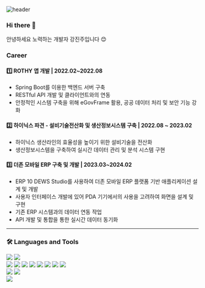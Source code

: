 ![header](https://capsule-render.vercel.app/api?type=waving&color=timeGradient&text=Welcome%20to%20Jinju's%20GitHub!&animation=twinkling&fontSize=35&fontAlignY=40&height=250)

### Hi there :raising_hand:
안녕하세요 노력하는 개발자 강진주입니다 :blush:

### **Career**
#### 1️⃣ ROTHY 앱 개발 | 2022.02~2022.08 
- Spring Boot를 이용한 백엔드 서버 구축<br/>
- RESTful API 개발 및 클라이언트와의 연동<br/>
- 안정적인 시스템 구축을 위해 eGovFrame 활용, 공공 데이터 처리 및 보안 기능 강화<br/>


#### 2️⃣ 하이닉스 파견 - 설비기술전산화 및 생산정보시스템 구축 | 2022.08 ~ 2023.02
- 하이닉스 생산라인의 효율성을 높이기 위한 설비기술을 전산화
- 생산정보시스템을 구축하여 실시간 데이터 관리 및 분석 시스템 구현


#### 3️⃣ 더존 모바일 ERP 구축 및 개발 | 2023.03~2024.02
- ERP 10 DEWS Studio를 사용하여 더존 모바일 ERP 플랫폼 기반 애플리케이션 설계 및 개발
- 사용자 인터페이스 개발에 있어 PDA 기기에서의 사용을 고려하여 화면을 설계 및 구현
- 기존 ERP 시스템과의 데이터 연동 작업
- API 개발 및 통합을 통한 실시간 데이터 동기화


<hr>

### 🛠 Languages and Tools

<img src="https://img.shields.io/badge/Git-F05032?style=flat-square&logo=Git&logoColor=white"/> </t>
<img src="https://img.shields.io/badge/GitHub-181717?style=flat-square&logo=GitHub&logoColor=white"/></br>
<img src="https://img.shields.io/badge/CSS3-1572B6?style=flat-square&logo=CSS3&logoColor=white"/>
<img src="https://img.shields.io/badge/HTML5-E34F26?style=flat-square&logo=HTML5&logoColor=white"/> 
<img src="https://img.shields.io/badge/JavaScript-F7DF1E?style=flat-square&logo=JavaScript&logoColor=white"/>
<img src="https://img.shields.io/badge/Node.js-339933?style=flat-square&logo=Node.js&logoColor=white"/>
<img src="https://img.shields.io/badge/Node.js-339933?style=flat-square&logo=Androide&logoColor=white"/>
<img src="https://img.shields.io/badge/Python-3776AB?style=flat-square&logo=Python&logoColor=white"/>
<img src="https://img.shields.io/badge/SpringBoot-6DB33F?style=flat-square&logo=SpringBoot&logoColor=white"/>
<img src="https://img.shields.io/badge/ApacheTomcat-F8Dc75?style=flat-square&logo=ApacheTomcat&logoColor=white"/><br>
<img src="https://img.shields.io/badge/MySQL-4479A1?style=flat-square&logo=MySQL&logoColor=white"/>
<img src="https://img.shields.io/badge/Oracle-F80000?style=flat-square&logo=Oracle&logoColor=white"/><br>
<img src="https://img.shields.io/badge/AdobePhotoshop-31A8FF?style=flat-square&logo=AdobePhotoshop&logoColor=white"/>





